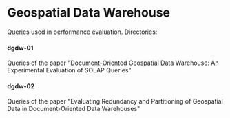 <h1>Geospatial Data Warehouse</h1>

Queries used in performance evaluation. Directories:


<h4>dgdw-01</h4>

Queries of the paper "Document-Oriented Geospatial Data Warehouse: An Experimental Evaluation of SOLAP Queries"

<h4>dgdw-02</h4>

Queries of the paper "Evaluating Redundancy and Partitioning of Geospatial Data in Document-Oriented Data Warehouses"
